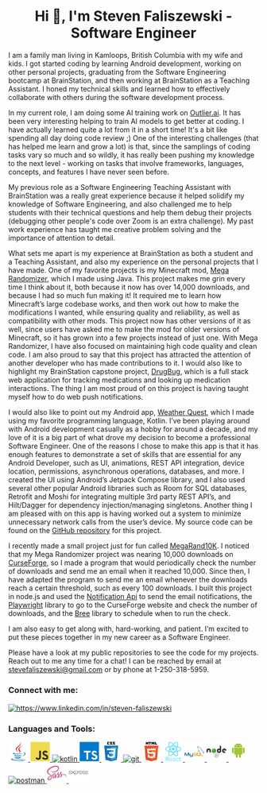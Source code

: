 <h1 align="center">Hi 👋, I'm Steven Faliszewski - Software Engineer</h1>

I am a family man living in Kamloops, British Columbia with my wife and kids.
I got started coding by learning Android development, working on other personal projects, graduating from the Software Engineering bootcamp at BrainStation, and then working at BrainStation as a Teaching Assistant. I honed my technical skills and learned how to effectively collaborate with others during the software development process.  

In my current role, I am doing some AI training work on [Outlier.ai](https://outlier.ai). It has been very interesting helping to train AI models to get better at coding. I have actually learned quite a lot from it in a short time! It's a bit like spending all day doing code review ;) One of the interesting challenges (that has helped me learn and grow a lot) is that, since the samplings of coding tasks vary so much and so wildly, it has really been pushing my knowledge to the next level - working on tasks that involve frameworks, languages, concepts, and features I have never seen before.

My previous role as a Software Engineering Teaching Assistant with BrainStation was a really great experience because it helped solidify my knowledge of Software Engineering, and also challenged me to help students with their technical questions and help them debug their projects (debugging other people's code over Zoom is an extra challenge). My past work experience has taught me creative problem solving and the importance of attention to detail. 

What sets me apart is my experience at BrainStation as both a student and a Teaching Assistant, and also my experience on the personal projects that I have made. One of my favorite projects is my Minecraft mod, [Mega Randomizer](https://www.curseforge.com/minecraft/mc-mods/mega-randomizer), which I made using Java. This project makes me grin every time I think about it, both because it now has over 14,000 downloads, and because I had so much fun making it! It required me to learn how Minecraft’s large codebase works, and then work out how to make the modifications I wanted, while ensuring quality and reliability, as well as compatibility with other mods.  This project now has other versions of it as well, since users have asked me to make the mod for older versions of Minecraft, so it has grown into a few projects instead of just one. With Mega Randomizer, I have also focused on maintaining high code quality and clean code. I am also proud to say that this project has attracted the attention of another developer who has made contributions to it. I would also like to highlight my BrainStation capstone project, [DrugBug](https://drugbug.netlify.app/), which is a full stack web application for tracking medications and looking up medication interactions. The thing I am most proud of on this project is having taught myself how to do web push notifications. 

I would also like to point out my Android app, [Weather Quest](https://play.google.com/store/apps/details?id=com.steve.weatherquest&hl=en_US), which I made using my favorite programming language, Kotlin. I’ve been playing around with Android development casually as a hobby for around a decade, and my love of it is a big part of what drove my decision to become a professional Software Engineer. One of the reasons I chose to make this app is that it has enough features to demonstrate a set of skills that are essential for any Android Developer, such as UI, animations, REST API integration, device location, permissions, asynchronous operations, databases, and more. I created the UI using Android’s Jetpack Compose library, and I also used several other popular Android libraries such as Room for SQL databases, Retrofit and Moshi for integrating multiple 3rd party REST API’s, and Hilt/Dagger for dependency injection/managing singletons. Another thing I am pleased with on this app is having worked out a system to minimize unnecessary network calls from the user’s device. My source code can be found on the [GitHub repository](https://github.com/stevefali/Weather_Quest) for this project. 

I recently made a small project just for fun called [MegaRand10K](https://github.com/stevefali/MegaRand10K). I noticed that my Mega Randomizer project was nearing 10,000 downloads on [CurseForge](https://www.curseforge.com/minecraft/mc-mods/mega-randomizer), so I made a program that would periodically check the number of downloads and send me an email when it reached 10,000. Since then, I have adapted the program to send me an email whenever the downloads reach a certain threshold, such as every 100 downloads. I built this project in node.js and used the [Notification Api](https://www.notificationapi.com) to send the email notifications, the [Playwright](https://playwright.dev) library to go to the CurseForge website and check the number of downloads, and the [Bree](https://www.npmjs.com/package/bree) library to schedule when to run the check.

I am also easy to get along with, hard-working, and patient. I’m excited to put these pieces together in my new career as a Software Engineer. 

Please have a look at my public repositories to see the code for my projects. Reach out to me any time for a chat! I can be reached by email at stevefaliszewski@gmail.com or by phone at 1-250-318-5959.


<h3 align="left">Connect with me:</h3>
<p align="left">
<a href="https://www.linkedin.com/in/steven-faliszewski" target="blank"><img align="center" src="https://raw.githubusercontent.com/rahuldkjain/github-profile-readme-generator/master/src/images/icons/Social/linked-in-alt.svg" alt="https://www.linkedin.com/in/steven-faliszewski" height="30" width="40" /></a>
</p>

<h3 align="left">Languages and Tools:</h3>
<div align="left">
  <a href="https://www.java.com" target="_blank" rel="noreferrer"> 
    <img src="https://raw.githubusercontent.com/devicons/devicon/master/icons/java/java-original.svg" alt="java" width="40" height="40"/> 
  </a> 
  <a href="https://developer.mozilla.org/en-US/docs/Web/JavaScript" target="_blank" rel="noreferrer"> 
    <img src="https://raw.githubusercontent.com/devicons/devicon/master/icons/javascript/javascript-original.svg" alt="javascript" width="40" height="40"/> 
  </a> 
  <a href="https://kotlinlang.org" target="_blank" rel="noreferrer"> 
    <img src="https://www.vectorlogo.zone/logos/kotlinlang/kotlinlang-icon.svg" alt="kotlin" width="40" height="40"/> 
  </a>
  <a href="https://www.typescriptlang.org/" target="_blank" rel="noreferrer">
    <img src="https://raw.githubusercontent.com/devicons/devicon/master/icons/typescript/typescript-original.svg" alt="typescript" width="40" height="40"/> 
  </a>  
  <a href="https://www.w3schools.com/css/" target="_blank" rel="noreferrer">
    <img src="https://raw.githubusercontent.com/devicons/devicon/master/icons/css3/css3-original-wordmark.svg" alt="css3" width="40" height="40"/> </a>  <a href="https://git-scm.com/" target="_blank" rel="noreferrer">
      <img src="https://www.vectorlogo.zone/logos/git-scm/git-scm-icon.svg" alt="git" width="40" height="40"/> 
    </a> 
  <a href="https://www.w3.org/html/" target="_blank" rel="noreferrer"> 
    <img src="https://raw.githubusercontent.com/devicons/devicon/master/icons/html5/html5-original-wordmark.svg" alt="html5" width="40" height="40"/>
  </a> 
  <a href="https://reactjs.org/" target="_blank" rel="noreferrer"> 
    <img src="https://raw.githubusercontent.com/devicons/devicon/master/icons/react/react-original-wordmark.svg" alt="react" width="40" height="40"/> 
  </a> 
  <a href="https://www.mysql.com/" target="_blank" rel="noreferrer">
    <img src="https://raw.githubusercontent.com/devicons/devicon/master/icons/mysql/mysql-original-wordmark.svg" alt="mysql" width="40" height="40"/>
  </a>
  <a href="https://nodejs.org" target="_blank" rel="noreferrer"> 
    <img src="https://raw.githubusercontent.com/devicons/devicon/master/icons/nodejs/nodejs-original-wordmark.svg" alt="nodejs" width="40" height="40"/>
    <a href="https://developer.android.com" target="_blank" rel="noreferrer"> <img src="https://raw.githubusercontent.com/devicons/devicon/master/icons/android/android-original-wordmark.svg" alt="android" width="40" height="40"/> </a> </a> <a href="https://postman.com" target="_blank" rel="noreferrer"> <img src="https://www.vectorlogo.zone/logos/getpostman/getpostman-icon.svg" alt="postman" width="40" height="40"/> 
    </a>  
  <a href="https://sass-lang.com" target="_blank" rel="noreferrer">
    <img src="https://raw.githubusercontent.com/devicons/devicon/master/icons/sass/sass-original.svg" alt="sass" width="40" height="40"/>
  </a>
  <a href="https://expressjs.com" target="_blank" rel="noreferrer">
    <img src="https://raw.githubusercontent.com/devicons/devicon/master/icons/express/express-original-wordmark.svg" alt="express" width="40" height="40"/> </a> </div>

